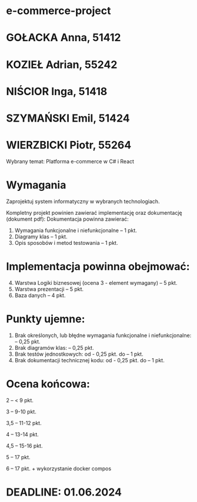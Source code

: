 # e-commerce-project
# GOŁACKA Anna, 51412 
# KOZIEŁ Adrian, 55242
# NIŚCIOR Inga, 51418
# SZYMAŃSKI Emil, 51424
# WIERZBICKI Piotr, 55264

Wybrany temat: Platforma e-commerce w C# i React

# Wymagania

Zaprojektuj system informatyczny w wybranych technologiach. 

Kompletny projekt powinien zawierać implementację oraz dokumentację (dokument pdf):
Dokumentacja powinna zawierać:
1. Wymagania funkcjonalne i niefunkcjonalne – 1 pkt.
2. Diagramy klas – 1 pkt.
3. Opis sposobów i metod testowania – 1 pkt.

# Implementacja powinna obejmować:
4. Warstwa Logiki biznesowej (ocena 3 - element wymagany) – 5 pkt.
5. Warstwa prezentacji – 5 pkt.
6. Baza danych – 4 pkt.

# Punkty ujemne:
1.	Brak określonych, lub błędne wymagania funkcjonalne i niefunkcjonalne: – 0,25 pkt.
2.	Brak diagramów klas: – 0,25 pkt.
3.	Brak testów jednostkowych: od - 0,25 pkt. do – 1 pkt.
4.	Brak dokumentacji technicznej kodu: od - 0,25 pkt. do – 1 pkt.

# Ocena końcowa:
2    	– < 9 pkt.

3    	– 9-10 pkt.

3,5 	– 11-12 pkt.

4 	– 13-14 pkt.

4,5 	– 15-16 pkt.

5 	– 17 pkt.

6 	– 17 pkt. + wykorzystanie docker compos

# DEADLINE: 01.06.2024
